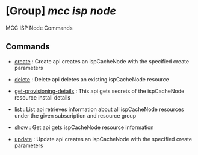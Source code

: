 # [Group] _mcc isp node_

MCC ISP Node Commands

## Commands

- [create](/Commands/mcc/isp/node/_create.md)
: Create api creates an ispCacheNode with the specified create parameters

- [delete](/Commands/mcc/isp/node/_delete.md)
: Delete api deletes an existing ispCacheNode resource

- [get-provisioning-details](/Commands/mcc/isp/node/_get-provisioning-details.md)
: This api gets secrets of the ispCacheNode resource install details

- [list](/Commands/mcc/isp/node/_list.md)
: List api retrieves information about all ispCacheNode resources under the given subscription and resource group

- [show](/Commands/mcc/isp/node/_show.md)
: Get api gets ispCacheNode resource information

- [update](/Commands/mcc/isp/node/_update.md)
: Update api creates an ispCacheNode with the specified create parameters
